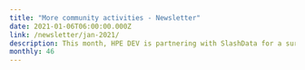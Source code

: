 ```yaml
---
title: "More community activities - Newsletter"
date: 2021-01-06T06:00:00.000Z
link: /newsletter/jan-2021/
description: This month, HPE DEV is partnering with SlashData for a survey researching what’s top-of-mind for developers today. Later in January, we’ll be launching a new program – our Munch & Learn monthly community gatherings. These discussions will feature a variety of topics, including open source, Kubernetes, and HPE Ezmeral software.
monthly: 46
---
```

            